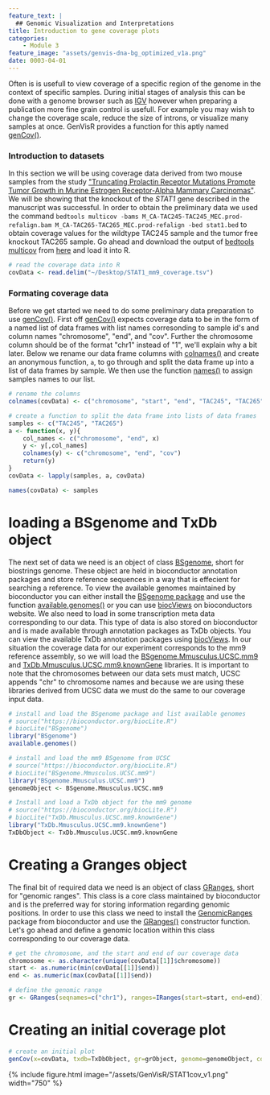 ```yaml
---
feature_text: |
  ## Genomic Visualization and Interpretations
title: Introduction to gene coverage plots
categories:
    - Module 3
feature_image: "assets/genvis-dna-bg_optimized_v1a.png"
date: 0003-04-01
---
```


Often is is usefull to view coverage of a specific region of the genome in the context of specific samples. During initial stages of analysis this can be done with a genome browser such as [IGV](http://software.broadinstitute.org/software/igv/) however when preparing a publication more fine grain control is usefull. For example you may wish to change the coverage scale, reduce the size of introns, or visualize many samples at once. GenVisR provides a function for this aptly named [genCov()](https://www.rdocumentation.org/packages/GenVisR/versions/1.0.4/topics/genCov).

### Introduction to datasets

In this section we will be using coverage data derived from two mouse samples from the study ["Truncating Prolactin Receptor Mutations Promote Tumor Growth in Murine Estrogen Receptor-Alpha Mammary Carcinomas"](https://www.ncbi.nlm.nih.gov/pubmed/27681435). We will be showing that the knockout of the *STAT1*
 gene described in the manuscript was successful. In order to obtain the preliminary data we used the command `bedtools multicov -bams M_CA-TAC245-TAC245_MEC.prod-refalign.bam M_CA-TAC265-TAC265_MEC.prod-refalign -bed stat1.bed` to obtain coverage values for the wildtype TAC245 sample and the tumor free knockout TAC265 sample.
 Go ahead and download the output of [bedtools multicov](http://bedtools.readthedocs.io/en/latest/content/tools/multicov.html) from [here](http://genomedata.org/gen-viz-workshop/GenVisR/STAT1_mm9_coverage.tsv) and load it into R.

```R
# read the coverage data into R
covData <- read.delim("~/Desktop/STAT1_mm9_coverage.tsv")
```
### Formating coverage data
Before we get started we need to do some preliminary data preparation to use [genCov()](https://www.rdocumentation.org/packages/GenVisR/versions/1.0.4/topics/genCov). First off [genCov()](https://www.rdocumentation.org/packages/GenVisR/versions/1.0.4/topics/genCov) expects coverage data to be in the form of a named list of data frames with list names corresonding to sample id's and column names "chromosome", "end", and "cov". Further the chromosome column should be of the format "chr1" instead of "1", we'll explain why a bit later. Below we rename our data frame columns with [colnames()](https://www.rdocumentation.org/packages/base/versions/3.4.1/topics/row%2Bcolnames) and create an anonymous function, `a`, to go through and split the data frame up into a list of data frames by sample. We then use the function [names()](https://www.rdocumentation.org/packages/base/versions/3.4.1/topics/names) to assign samples names to our list.

```R
# rename the columns
colnames(covData) <- c("chromosome", "start", "end", "TAC245", "TAC265")

# create a function to split the data frame into lists of data frames
samples <- c("TAC245", "TAC265")
a <- function(x, y){
    col_names <- c("chromosome", "end", x)
    y <- y[,col_names]
    colnames(y) <- c("chromosome", "end", "cov")
    return(y)
}
covData <- lapply(samples, a, covData)

names(covData) <- samples
```

# loading a BSgenome and TxDb object
The next set of data we need is an object of class [BSgenome](https://www.rdocumentation.org/packages/BSgenome/versions/1.40.1/topics/BSgenome-class), short for biostrings genome. These object are held in bioconductor annotation packages and store reference sequences in a way that is effecient for searching a reference. To view the available genomes maintained by bioconductor you can either install the [BSgenome package](https://www.bioconductor.org/packages/release/bioc/html/BSgenome.html) and use the function [available.genomes()](https://www.rdocumentation.org/packages/BSgenome/versions/1.40.1/topics/available.genomes) or you can use [biocViews](https://bioconductor.org/packages/release/BiocViews.html#___BSgenome) on bioconductors website. We also need to load in some transcription meta data corresponding to our data. This type of data is also stored on bioconductor and is made available through annotation packages as TxDb objects. You can view the available TxDb annotation packages using [biocViews](https://bioconductor.org/packages/release/BiocViews.html#___TxDb). In our situation the coverage data for our experiment corresponds to the mm9 reference assembly, so we will load the [BSgenome.Mmusculus.UCSC.mm9](http://bioconductor.org/packages/release/data/annotation/html/BSgenome.Mmusculus.UCSC.mm9.html) and [TxDb.Mmusculus.UCSC.mm9.knownGene](http://bioconductor.org/packages/release/data/annotation/html/TxDb.Mmusculus.UCSC.mm9.knownGene.html) libraries. It is important to note that the chromosomes between our data sets must match, UCSC appends "chr" to chromosome names and because we are using these libraries derived from UCSC data we must do the same to our coverage input data.

```R
# install and load the BSgenome package and list available genomes
# source("https://bioconductor.org/biocLite.R")
# biocLite("BSgenome")
library("BSgenome")
available.genomes()

# install and load the mm9 BSgenome from UCSC
# source("https://bioconductor.org/biocLite.R")
# biocLite("BSgenome.Mmusculus.UCSC.mm9")
library("BSgenome.Mmusculus.UCSC.mm9")
genomeObject <- BSgenome.Mmusculus.UCSC.mm9

# Install and load a TxDb object for the mm9 genome
# source("https://bioconductor.org/biocLite.R")
# biocLite("TxDb.Mmusculus.UCSC.mm9.knownGene")
library("TxDb.Mmusculus.UCSC.mm9.knownGene")
TxDbObject <- TxDb.Mmusculus.UCSC.mm9.knownGene
```

# Creating a Granges object
The final bit of required data we need is an object of class [GRanges](https://www.rdocumentation.org/packages/GenomicRanges/versions/1.24.1/topics/GRanges-class), short for "genomic ranges". This class is a core class maintained by bioconductor and is the preferred way for storing information regarding genomic positions. In order to use this class we need to install the [GenomicRanges](https://bioconductor.org/packages/release/bioc/html/GenomicRanges.html) package from bioconductor and use the [GRanges()](https://www.rdocumentation.org/packages/GenomicRanges/versions/1.24.1/topics/GRanges-class) constructor function. Let's go ahead and define a genomic location within this class corresponding to our coverage data.

```R
# get the chromosome, and the start and end of our coverage data
chromosome <- as.character(unique(covData[[1]]$chromosome))
start <- as.numeric(min(covData[[1]]$end))
end <- as.numeric(max(covData[[1]]$end))

# define the genomic range
gr <- GRanges(seqnames=c("chr1"), ranges=IRanges(start=start, end=end))
```

# Creating an initial coverage plot
```R
# create an initial plot
genCov(x=covData, txdb=TxDbObject, gr=grObject, genome=genomeObject, cov_plotType="line")
```

{% include figure.html image="/assets/GenVisR/STAT1cov_v1.png" width="750" %}
